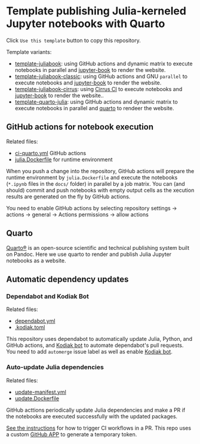 # Template publishing Julia-kerneled Jupyter notebooks with Quarto

Click `Use this template` button to copy this repository.

Template variants:

- [template-juliabook](https://github.com/sosiristseng/template-juliabook): using GitHub actions and dynamic matrix to execute notebooks in parallel and [jupyter-book][] to render the website.
- [template-juliabook-classic](https://github.com/sosiristseng/template-juliabook-classic): using GitHub actions and GNU `parallel` to execute notebooks and [jupyter-book][] to render the website.
- [template-juliabook-cirrus](https://github.com/sosiristseng/template-juliabook-cirrus): using [Cirrus CI][] to execute notebooks and [jupyter-book][] to render the website..
- [template-quarto-julia](https://github.com/sosiristseng/template-quarto-julia): using GitHub actions and dynamic matrix to execute notebooks in parallel and [quarto][] to rendeer the website.

[quarto]: https://quarto.org/
[jupyter-book]: https://jupyterbook.org/
[Cirrus CI]: https://cirrus-ci.org/

## GitHub actions for notebook execution

Related files:
- [ci-quarto.yml](.github/workflows/ci-quarto.yml) GitHub actions
- [julia.Dockerfile](.github/julia.Dockerfile) for runtime environment

When you push a change into the repository, GitHub actions will prepare the runtime environment by `julia.Dockerfile` and execute the notebooks (`*.ipynb` files in the `docs/` folder) in parallel by a job matrix. You can (and should) commit and push notebooks with empty output cells as the xecution results are generated on the fly by GitHub actions.

You need to enable GitHub actions by selecting repository settings -> actions -> general -> Actions permissions -> allow actions

## Quarto

[Quarto®](https://quarto.org/) is an open-source scientific and technical publishing system built on Pandoc. Here we use quarto to render and publish Julia Jupyter notebooks as a website.

## Automatic dependency updates

### Dependabot and Kodiak Bot

Related files:
- [dependabot.yml](.github/dependabot.yml)
- [.kodiak.toml](.github/.kodiak.toml)

This repository uses dependabot to automatically update Julia, Python, and GitHub actions, and [Kodiak bot](https://kodiakhq.com/) to automate dependabot's pull requests. You need to add `automerge` issue label as well as enable [Kodiak bot](https://kodiakhq.com/).

### Auto-update Julia dependencies

Related files:
- [update-manifest.yml](.github/workflows/update-manifest.yml)
- [update.Dockerfile](.github/update.Dockerfile)

GitHub acttions periodically update Julia dependencies and make a PR if the notebooks are executed successfully with the updated packages.

[See the instructions](https://github.com/peter-evans/create-pull-request/blob/main/docs/concepts-guidelines.md#triggering-further-workflow-runs) for how to trigger CI workflows in a PR. This repo uses a custom [GitHub APP](https://github.com/peter-evans/create-pull-request/blob/main/docs/concepts-guidelines.md#authenticating-with-github-app-generated-tokens) to generate a temporary token.
